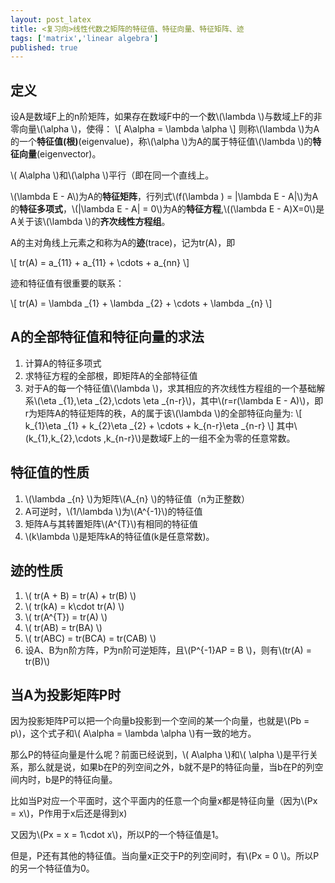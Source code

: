 ```yaml
---
layout: post_latex
title: <复习向>线性代数之矩阵的特征值、特征向量、特征矩阵、迹
tags: ['matrix','linear algebra']
published: true
---
```


## 定义

设A是数域F上的n阶矩阵，如果存在数域F中的一个数\\(\\lambda \\)与数域上F的非零向量\\(\\alpha \\)，使得：
\\[ A\\alpha = \\lambda \\alpha \\]
则称\\(\\lambda \\)为A的一个**特征值(根)**(eigenvalue)，称\\(\\alpha \\)为A的属于特征值\\(\\lambda \\)的**特征向量**(eigenvector)。

\\( A\\alpha \\)和\\(\\alpha \\)平行（即在同一个直线上。

\\(\\lambda E - A\\)为A的**特征矩阵**，行列式\\(f(\\lambda ) = |\\lambda E - A|\\)为A的**特征多项式**，\\(|\\lambda E - A| = 0\\)为A的**特征方程**,\\((\\lambda E - A)X=0\\)是A关于该\\(\\lambda \\)的**齐次线性方程组**。

A的主对角线上元素之和称为A的**迹**(trace)，记为tr(A)，即

\\[ tr(A) = a\_\{11\} + a\_\{11\} + \\cdots + a\_\{nn\} \\]

迹和特征值有很重要的联系：

\\[ tr(A) = \\lambda \_\{1\} + \\lambda \_\{2\} + \\cdots + \\lambda \_\{n\} \\]

## A的全部特征值和特征向量的求法

1. 计算A的特征多项式
2. 求特征方程的全部根，即矩阵A的全部特征值
3. 对于A的每一个特征值\\(\\lambda \\)，求其相应的齐次线性方程组的一个基础解系\\(\\eta \_\{1\},\\eta \_\{2\},\\cdots \\eta \_\{n-r\}\\)，其中\\(r=r(\\lambda E - A)\\)，即r为矩阵A的特征矩阵的秩，A的属于该\\(\\lambda \\)的全部特征向量为:
\\[ k\_\{1\}\\eta \_\{1\} + k\_\{2\}\\eta \_\{2\} + \\cdots + k\_\{n-r\}\\eta \_\{n-r\} \\]
其中\\(k\_\{1\},k\_\{2\},\\cdots ,k\_\{n-r\}\\)是数域F上的一组不全为零的任意常数。

## 特征值的性质

1. \\(\\lambda \_\{n\} \\)为矩阵\\(A\_\{n\} \\)的特征值（n为正整数）
2. A可逆时，\\(1/\\lambda \\)为\\(A\^\{-1\}\\)的特征值
3. 矩阵A与其转置矩阵\\(A\^\{T\}\\)有相同的特征值
4. \\(k\\lambda \\)是矩阵kA的特征值(k是任意常数)。


## 迹的性质

1. \\( tr(A + B) = tr(A) + tr(B) \\)
2. \\( tr(kA) = k\cdot tr(A) \\)
3. \\( tr(A\^\{T\}) = tr(A) \\)
4. \\( tr(AB) = tr(BA) \\)
5. \\( tr(ABC) = tr(BCA) = tr(CAB) \\)
6. 设A、B为n阶方阵，P为n阶可逆矩阵，且\\(P\^\{-1\}AP = B \\)，则有\\(tr(A) = tr(B)\\)



## 当A为投影矩阵P时

因为投影矩阵P可以把一个向量b投影到一个空间的某一个向量，也就是\\(Pb = p\\)，这个式子和\\( A\\alpha = \\lambda \\alpha \\)有一致的地方。

那么P的特征向量是什么呢？前面已经说到，\\( A\\alpha \\)和\\( \\alpha \\)是平行关系，那么就是说，如果b在P的列空间之外，b就不是P的特征向量，当b在P的列空间内时，b是P的特征向量。

比如当P对应一个平面时，这个平面内的任意一个向量x都是特征向量（因为\\(Px = x\\)，P作用于x后还是得到x)

又因为\\(Px = x = 1\\cdot x\\)，所以P的一个特征值是1。

但是，P还有其他的特征值。当向量x正交于P的列空间时，有\\(Px = 0 \\)。所以P的另一个特征值为0。
